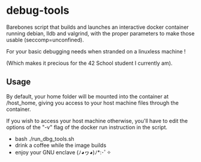 # debug-tools
Barebones script that builds and launches an interactive docker container running debian, lldb and valgrind, with the proper parameters to make those usable (seccomp=unconfined).

For your basic debugging needs when stranded on a linuxless machine !

(Which makes it precious for the 42 School student I currently am).

## Usage

By default, your home folder will be mounted into the container at /host_home, giving you access to your host machine files through the container.

If you wish to access your host machine otherwise, you'll have to edit the options of the "-v" flag of the docker run instruction in the script.

- bash ./run_dbg_tools.sh
- drink a coffee while the image builds
- enjoy your GNU enclave 	(ﾉ◕ヮ◕)ﾉ*:･ﾟ✧
